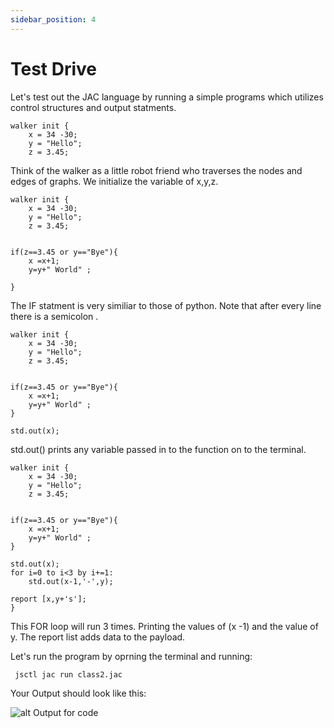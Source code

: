 ```yaml
---
sidebar_position: 4
---
```


# Test Drive

Let's test out the JAC language by running a simple programs which utilizes control structures and output statments.

```
walker init {
    x = 34 -30; 
    y = "Hello";
    z = 3.45;

```

Think of the walker as a little robot friend who traverses the nodes and edges of graphs. We initialize the variable of x,y,z. 

```
walker init {
    x = 34 -30; 
    y = "Hello";
    z = 3.45;


if(z==3.45 or y=="Bye"){
    x =x+1;
    y=y+" World" ;

}
```

The IF  statment is very similiar to those of python. Note that after every line there is a semicolon .

```
walker init {
    x = 34 -30; 
    y = "Hello";
    z = 3.45;


if(z==3.45 or y=="Bye"){
    x =x+1;
    y=y+" World" ;
}

std.out(x);
```
std.out() prints any variable passed in to the function on to the terminal.

```
walker init {
    x = 34 -30; 
    y = "Hello";
    z = 3.45;


if(z==3.45 or y=="Bye"){
    x =x+1;
    y=y+" World" ;
}
    
std.out(x);
for i=0 to i<3 by i+=1:
    std.out(x-1,'-',y);

report [x,y+'s'];
}
```

This FOR loop will run 3 times. Printing the values of (x -1) and the value of y. The report list adds data to the payload.

Let's run the program by  oprning the terminal and running:
```
 jsctl jac run class2.jac

 ```

 Your Output should look like this:

 ![alt Output for code](/img/test-drive-output.png)
